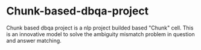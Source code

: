# Chunk-based-dbqa-project
Chunk based dbqa project is a nlp project builded based "Chunk" cell. This is an innovative model to solve the ambiguity mismatch problem in question and answer matching.
